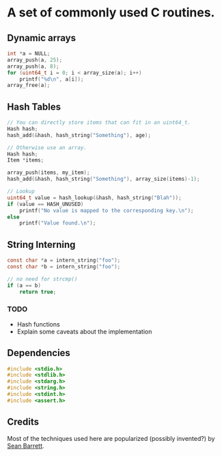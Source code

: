 #  A set of commonly used C routines.

## Dynamic arrays

```C
int *a = NULL;
array_push(a, 25);
array_push(a, 8);
for (uint64_t i = 0; i < array_size(a); i++)
	printf("%d\n", a[i]);
array_free(a);
```

## Hash Tables

```C
// You can directly store items that can fit in an uint64_t.
Hash hash;
hash_add(&hash, hash_string("Something"), age);

// Otherwise use an array.
Hash hash;
Item *items;

array_push(items, my_item);
hash_add(&hash, hash_string("Something"), array_size(items)-1);

// Lookup
uint64_t value = hash_lookup(&hash, hash_string("Blah"));
if (value == HASH_UNUSED)
	printf("No value is mapped to the corresponding key.\n");
else
	printf("Value found.\n");
```

## String Interning

```C
const char *a = intern_string("foo");
const char *b = intern_string("foo");

// no need for strcmp()
if (a == b)
	return true;
```

### TODO

* Hash functions
* Explain some caveats about the implementation

## Dependencies

```C
#include <stdio.h>
#include <stdlib.h>
#include <stdarg.h>
#include <string.h>
#include <stdint.h>
#include <assert.h>
```

## Credits

Most of the techniques used here are popularized (possibly invented?) by [Sean Barrett](http://nothings.org/).

